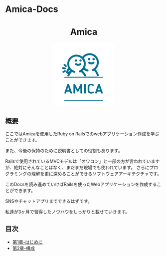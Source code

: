 # Amica-Docs 

<div align="center">
  
# Amica

<img src="https://github.com/AvailsGroup/Amica/blob/master/app/assets/images/top_icon.png" width="200" alt="アイコン">

</div>

## 概要

ここではAmicaを使用したRuby on Railsでのwebアプリケーション作成を学ぶことができます。

また、今後の保持のために説明書としての役割もあります。

Railsで使用されているMVCモデルは「オワコン」と一部の方が言われていますが、絶対にそんなことはなく、まだまだ現場でも使われています。
さらにプログラミングの理解を更に深めることができるソフトウェアアーキテクチャです。

このDocsを読み進めていけばRailsを使ったWebアプリケーションを作成することができます。

SNSやチャットアプリまでできるはずです。

私達が3ヶ月で習得したノウハウをしっかりと載せていきます。

## 目次 

- [第1章-はじめに](第1章-はじめに/get_started.md)
- [第2章-構成](第2章-構成/configuration.md)